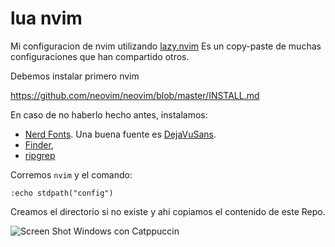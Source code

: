 # lua nvim
Mi configuracion de nvim utilizando [lazy.nvim](https://github.com/folke/lazy.nvim) 
Es un copy-paste de muchas configuraciones que han compartido otros.  

Debemos instalar primero nvim 

https://github.com/neovim/neovim/blob/master/INSTALL.md

En caso de no haberlo hecho antes, instalamos:

* [Nerd Fonts](https://www.nerdfonts.com/). Una buena fuente es [DejaVuSans](https://www.programmingfonts.org/#dejavu).
* [Finder](https://github.com/sharkdp/fd),
* [ripgrep](https://github.com/BurntSushi/ripgrep?tab=readme-ov-file#installation)




Corremos `nvim` y el comando:  

```:echo stdpath("config")```

Creamos el directorio si no existe y ahí copiamos el contenido de este Repo.

![Screen Shot Windows con Catppuccin](./img/windows.png?raw=true "En Windows, `colorscheme`: catppuccin")

